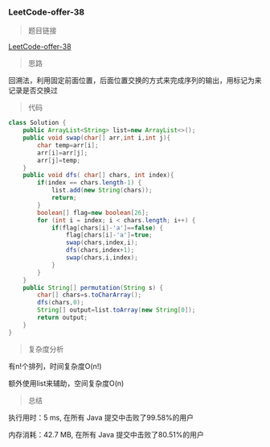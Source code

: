 ### LeetCode-offer-38

> 题目链接

[LeetCode-offer-38](https://leetcode-cn.com/problems/zi-fu-chuan-de-pai-lie-lcof/)

> 思路

回溯法，利用固定前面位置，后面位置交换的方式来完成序列的输出，用标记为来记录是否交换过

> 代码

```java
class Solution {
    public ArrayList<String> list=new ArrayList<>();
    public void swap(char[] arr,int i,int j){
        char temp=arr[i];
        arr[i]=arr[j];
        arr[j]=temp;
    }
    public void dfs( char[] chars, int index){
        if(index == chars.length-1) {
            list.add(new String(chars));
            return;
        }
        boolean[] flag=new boolean[26];
        for (int i = index; i < chars.length; i++) {
            if(flag[chars[i]-'a']==false) {
                flag[chars[i]-'a']=true;
                swap(chars,index,i);
                dfs(chars,index+1);
                swap(chars,i,index);
            }
        }
    }
    public String[] permutation(String s) {
        char[] chars=s.toCharArray();
        dfs(chars,0);
        String[] output=list.toArray(new String[0]);
        return output;
    }
}
```

> 复杂度分析

有n!个排列，时间复杂度O(n!)

额外使用list来辅助，空间复杂度O(n)

> 总结

执行用时：5 ms, 在所有 Java 提交中击败了99.58%的用户

内存消耗：42.7 MB, 在所有 Java 提交中击败了80.51%的用户

